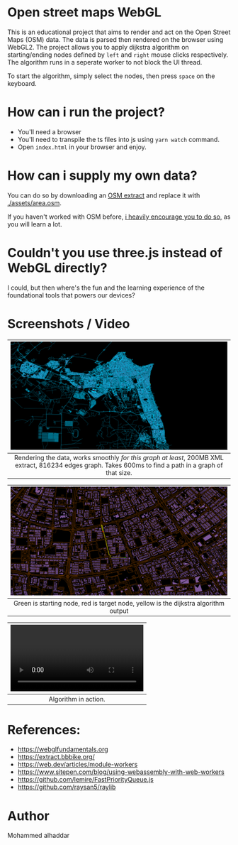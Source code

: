 # Open street maps WebGL
This is an educational project that aims to render and act on the Open Street Maps (OSM) data.
The data is parsed then rendered on the browser using WebGL2. The project allows you to apply dijkstra algorithm
on starting/ending nodes defined by `left` and `right` mouse clicks respectively. The algorithm runs in a seperate worker
to not block the UI thread.

To start the algorithm, simply select the nodes, then press `space` on the keyboard.

# How can i run the project?
- You'll need a browser
- You'll need to transpile the ts files into js using `yarn watch` command.
- Open `index.html` in your browser and enjoy.

# How can i supply my own data?
You can do so by downloading an [OSM extract](https://wiki.openstreetmap.org/wiki/Planet.osm) and replace it with [./assets/area.osm](./assets/area.osm). 

If you haven't worked with OSM before, [i heavily encourage you to do so,](https://wiki.openstreetmap.org/wiki/Main_Page) as you will learn a lot.

# Couldn't you use three.js instead of WebGL directly?
I could, but then where's the fun and the learning experience of the foundational tools that powers our devices?

# Screenshots / Video

| ![Kuwait Overview](./assets/image.png) |
|:--:|
| Rendering the data, works smoothly *for this graph at least*, 200MB XML extract, 816234 edges graph. Takes 600ms to find a path in a graph of that size. |


| ![](./assets/image-1.png) |
|:--:|
| Green is starting node, red is target node, yellow is the dijkstra algorithm output |

| ![](./assets/output.mp4) |
|:--:|
| Algorithm in action.|

# References:
- https://webglfundamentals.org
- https://extract.bbbike.org/
- https://web.dev/articles/module-workers
- https://www.sitepen.com/blog/using-webassembly-with-web-workers
- https://github.com/lemire/FastPriorityQueue.js
- https://github.com/raysan5/raylib

# Author
Mohammed alhaddar